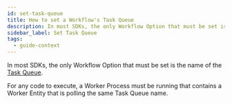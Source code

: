 ```yaml
---
id: set-task-queue
title: How to set a Workflow's Task Queue
description: In most SDKs, the only Workflow Option that must be set is the name of the Task Queue.
sidebar_label: Set Task Queue
tags:
  - guide-context
---
```


In most SDKs, the only Workflow Option that must be set is the name of the [Task Queue](/concepts/what-is-a-task-queue).

For any code to execute, a Worker Process must be running that contains a Worker Entity that is polling the same Task Queue name.

